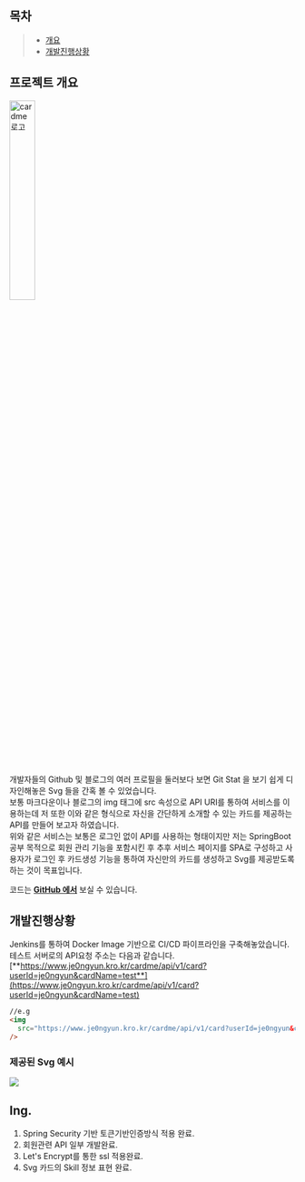 ## 목차

> - [개요](#프로젝트-개요)
> - [개발진행상황](#개발진행상황)

## 프로젝트 개요

<img alt="cardme 로고" src="https://user-images.githubusercontent.com/33706043/140515262-14d29e79-c3f1-4660-875e-723285c9edcc.png" width="30%">

개발자들의 Github 및 블로그의 여러 프로필을 둘러보다 보면 Git Stat 을 보기 쉽게 디자인해놓은 Svg 들을 간혹 볼 수 있었습니다.  
보통 마크다운이나 블로그의 img 태그에 src 속성으로 API URI를 통하여 서비스를 이용하는데 저 또한 이와 같은 형식으로 자신을 간단하게 소개할 수 있는 카드를 제공하는 API를 만들어 보고자 하였습니다.  
위와 같은 서비스는 보통은 로그인 없이 API를 사용하는 형태이지만 저는 SpringBoot 공부 목적으로 회원 관리 기능을 포함시킨 후 추후 서비스 페이지를 SPA로 구성하고 사용자가 로그인 후 카드생성 기능을 통하여 자신만의 카드를 생성하고 Svg를 제공받도록 하는 것이 목표입니다.

코드는 [**GitHub 에서**](https://github.com/je0ngyun/cardmeBE) 보실 수 있습니다.

## 개발진행상황

Jenkins를 통하여 Docker Image 기반으로 CI/CD 파이프라인을 구축해놓았습니다.
테스트 서버로의 API요청 주소는 다음과 같습니다.  
[**https://www.je0ngyun.kro.kr/cardme/api/v1/card?userId=je0ngyun&cardName=test**](https://www.je0ngyun.kro.kr/cardme/api/v1/card?userId=je0ngyun&cardName=test)

```html
//e.g
<img
  src="https://www.je0ngyun.kro.kr/cardme/api/v1/card?userId=je0ngyun&cardName=test"
/>
```

### 제공된 Svg 예시

<img src="https://www.je0ngyun.kro.kr/cardme/api/v1/card?userId=je0ngyun&cardName=test"/>

## Ing.

1. Spring Security 기반 토큰기반인증방식 적용 완료.
2. 회원관련 API 일부 개발완료.
3. Let's Encrypt를 통한 ssl 적용완료.
4. Svg 카드의 Skill 정보 표현 완료.
